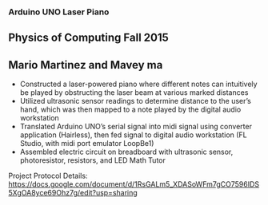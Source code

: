 ### Arduino UNO Laser Piano
## Physics of Computing Fall 2015
## Mario Martinez and Mavey ma
* Constructed a laser-powered piano where different notes can intuitively be played by obstructing the laser beam at
various marked distances
* Utilized ultrasonic sensor readings to determine distance to the user’s hand, which was then mapped to a note played
by the digital audio workstation
* Translated Arduino UNO’s serial signal into midi signal using converter application (Hairless), then fed signal to
digital audio workstation (FL Studio, with midi port emulator LoopBe1)
* Assembled electric circuit on breadboard with ultrasonic sensor, photoresistor, resistors, and LED
Math Tutor

Project Protocol Details: https://docs.google.com/document/d/1RsGALm5_XDASoWFm7gCO7596IDS5XgOA8yce69Ohz7g/edit?usp=sharing
